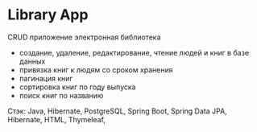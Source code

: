 
# Library App

CRUD приложение электронная библиотека 
- создание, удаление, редактирование, чтение людей и книг в базе данных
- привязка книг к людям со сроком хранения
- пагинация книг
- сортировка книг по году выпуска
- поиск книг по названию

Стэк: Java, Hibernate, PostgreSQL, Spring Boot, 
Spring Data JPA, Hibernate, HTML, Thymeleaf,

